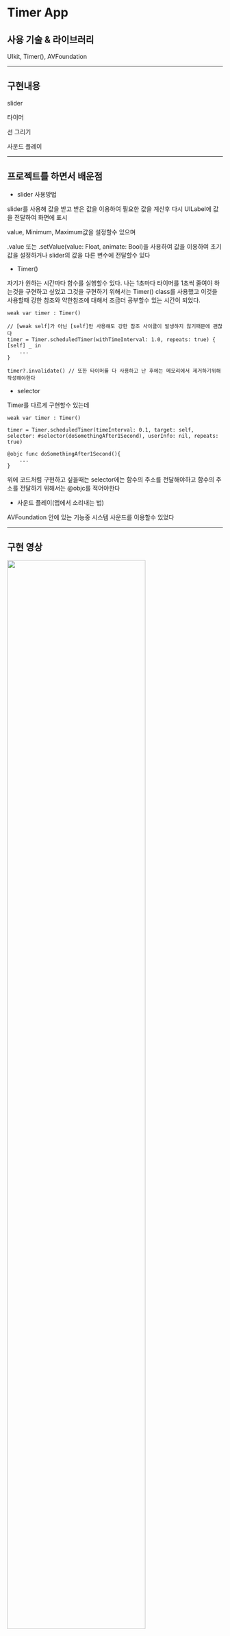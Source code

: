 # **Timer App**

## **사용 기술 & 라이브러리**
UIkit, Timer(), AVFoundation

---
## **구현내용**
slider

타이머

선 그리기

사운드 플레이

---

## **프로젝트를 하면서 배운점**
+ slider 사용방법

slider를 사용해 값을 받고 받은 값을 이용하여 필요한 값을 계산후 다시 UILabel에 값을 전달하여 화면에 표시

value, Minimum, Maximum값을 설정할수 있으며 

.value 또는 .setValue(value: Float, animate: Bool)을 사용하여 값을 이용하여 초기값을 설정하거나 slider의 값을 다른 변수에  전달할수 있다 

+ Timer()

자기가 원하는 시간마다 함수를 실행할수 있다. 나는 1초마다 타이머를 1초씩 줄여야 하는것을 구현하고 싶었고 그것을 구현하기 위해서는 Timer() class를 사용했고 이것을 사용할때 강한 참조와 약한참조에 대해서 조금더 공부할수 있는 시간이 되었다.
```
weak var timer : Timer()

// [weak self]가 아닌 [self]만 사용해도 강한 참조 사이클이 발생하지 않기때문에 괜찮다
timer = Timer.scheduledTimer(withTimeInterval: 1.0, repeats: true) { [self] _ in
    ... 
}

timer?.invalidate() // 또한 타이머를 다 사용하고 난 후에는 메모리에서 제거하기위해 작성해야한다

```
+ selector

Timer를 다르게 구현할수 있는데 

```
weak var timer : Timer()

timer = Timer.scheduledTimer(timeInterval: 0.1, target: self, selector: #selector(doSomethingAfter1Second), userInfo: nil, repeats: true)

@objc func doSomethingAfter1Second(){
    ...
}
```

위에 코드처럼 구현하고 싶을때는 selector에는 함수의 주소를 전달해야하고 함수의 주소를 전달하기 위해서는 @objc를 적어야한다

+ 사운드 플레이(앱에서 소리내는 법)

AVFoundation 안에 있는 기능중 시스템 사운드를 이용할수 있었다

---

## **구현 영상**
<img width="80%" src="{https://user-images.githubusercontent.com/100309352/169304411-46ba90de-f057-4d70-9129-9e83d62e5714.gif}"/>    
